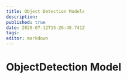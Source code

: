 ```yaml
---
title: Object Detection Models
description: 
published: true
date: 2020-07-12T15:26:48.741Z
tags: 
editor: markdown
---
```


# ObjectDetection Model
